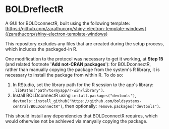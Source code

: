 # BOLDreflectR

A GUI for BOLDconnectR, built using the following template: [https://github.com/zarathucorp/shiny-electron-template-windows](/zarathucorp/shiny-electron-template-windows)

This repository excludes any files that are created during the setup process, which includes the packaged-in R.

One modification to the protocol was necessary to get it working, at **Step 15** (and related footnote '**Add not-CRAN packages**'): for BOLDconnectR, rather than manually copying the package from the system's R library, it is necessary to install the package from within R. To do so:
1. In RStudio, set the library path for the R session to the app's library: `.libPaths('path/to/myapp/r-win/library')`.
2. Install BOLDconnectR using `install.packages("devtools")`, `devtools::install_github("https://github.com/boldsystems-central/BOLDconnectR")`, then optionally: `remove.packages("devtools")`.

This should install any dependencies that BOLDconnectR requires, which would otherwise not be achieved via manyally copying the package.
